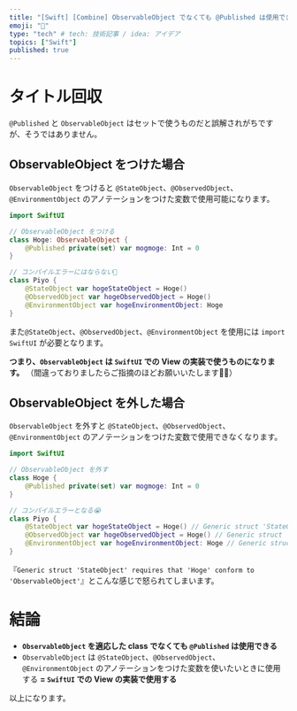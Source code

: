 ```yaml
---
title: "[Swift] [Combine] ObservableObject でなくても @Published は使用できる件"
emoji: "🌾"
type: "tech" # tech: 技術記事 / idea: アイデア
topics: ["Swift"]
published: true
---
```


# タイトル回収

`@Published` と `ObservableObject` はセットで使うものだと誤解されがちですが、そうではありません。

## ObservableObject をつけた場合

`ObservableObject` をつけると `@StateObject`、`@ObservedObject`、`@EnvironmentObject` のアノテーションをつけた変数で使用可能になります。

```swift
import SwiftUI

// ObservableObject をつける
class Hoge: ObservableObject {
    @Published private(set) var mogmoge: Int = 0
}

// コンパイルエラーにはならない🌟
class Piyo {
    @StateObject var hogeStateObject = Hoge()
    @ObservedObject var hogeObservedObject = Hoge()
    @EnvironmentObject var hogeEnvironmentObject: Hoge
}
```

また`@StateObject`、`@ObservedObject`、`@EnvironmentObject` を使用には `import SwiftUI` が必要となります。

**つまり、`ObservableObject` は `SwiftUI` での View の実装で使うものになります。**
（間違っておりましたらご指摘のほどお願いいたします🙇‍♂️）


## ObservableObject を外した場合

`ObservableObject` を外すと `@StateObject`、`@ObservedObject`、`@EnvironmentObject` のアノテーションをつけた変数で使用できなくなります。

```swift
import SwiftUI

// ObservableObject を外す
class Hoge {
    @Published private(set) var mogmoge: Int = 0
}

// コンパイルエラーとなる😭
class Piyo {
    @StateObject var hogeStateObject = Hoge() // Generic struct 'StateObject' requires that 'Hoge' conform to 'ObservableObject'
    @ObservedObject var hogeObservedObject = Hoge() // Generic struct 'ObservedObject' requires that 'Hoge' conform to 'ObservableObject'
    @EnvironmentObject var hogeEnvironmentObject: Hoge // Generic struct 'EnvironmentObject' requires that 'Hoge' conform to 'ObservableObject'
}
```

『`Generic struct 'StateObject' requires that 'Hoge' conform to 'ObservableObject'`』とこんな感じで怒られてしまいます。

# 結論

- **`ObservableObject` を適応した class でなくても `@Published` は使用できる**
- `ObservableObject` は `@StateObject`、`@ObservedObject`、`@EnvironmentObject` のアノテーションをつけた変数を使いたいときに使用する **= `SwiftUI` での View の実装で使用する**


以上になります。